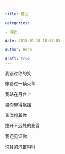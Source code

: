 ```yaml
---

title: 错过

categories:

- 诗歌

date: 2015-04-10 18:07:05

author: Herb

draft: true
---
```


我错过你的笑

像错过一辆火车

我站在月台上

被你带得飘摇

我注视着你

撞开不远处的麦香

我还见证你

悦耳的汽笛鸣叫